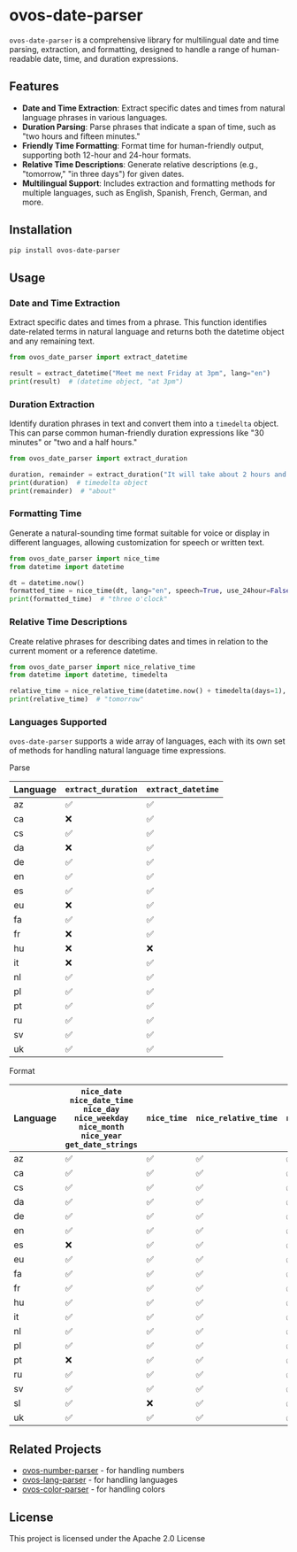 # ovos-date-parser

`ovos-date-parser` is a comprehensive library for multilingual date and time parsing, extraction, and formatting,
designed to handle a range of human-readable date, time, and duration expressions.

## Features

- **Date and Time Extraction**: Extract specific dates and times from natural language phrases in various languages.
- **Duration Parsing**: Parse phrases that indicate a span of time, such as "two hours and fifteen minutes."
- **Friendly Time Formatting**: Format time for human-friendly output, supporting both 12-hour and 24-hour formats.
- **Relative Time Descriptions**: Generate relative descriptions (e.g., "tomorrow," "in three days") for given dates.
- **Multilingual Support**: Includes extraction and formatting methods for multiple languages, such as English, Spanish,
  French, German, and more.

## Installation

```bash
pip install ovos-date-parser
```

## Usage

### Date and Time Extraction

Extract specific dates and times from a phrase. This function identifies date-related terms in natural language and
returns both the datetime object and any remaining text.

```python
from ovos_date_parser import extract_datetime

result = extract_datetime("Meet me next Friday at 3pm", lang="en")
print(result)  # (datetime object, "at 3pm")
```

### Duration Extraction

Identify duration phrases in text and convert them into a `timedelta` object. This can parse common human-friendly
duration expressions like "30 minutes" or "two and a half hours."

```python
from ovos_date_parser import extract_duration

duration, remainder = extract_duration("It will take about 2 hours and 30 minutes", lang="en")
print(duration)  # timedelta object
print(remainder)  # "about"
```

### Formatting Time

Generate a natural-sounding time format suitable for voice or display in different languages, allowing customization for
speech or written text.

```python
from ovos_date_parser import nice_time
from datetime import datetime

dt = datetime.now()
formatted_time = nice_time(dt, lang="en", speech=True, use_24hour=False)
print(formatted_time)  # "three o'clock"
```

### Relative Time Descriptions

Create relative phrases for describing dates and times in relation to the current moment or a reference datetime.

```python
from ovos_date_parser import nice_relative_time
from datetime import datetime, timedelta

relative_time = nice_relative_time(datetime.now() + timedelta(days=1), datetime.now(), lang="en")
print(relative_time)  # "tomorrow"
```

### Languages Supported

`ovos-date-parser` supports a wide array of languages, each with its own set of methods for handling natural language
time expressions.

Parse

| Language | `extract_duration` | `extract_datetime` |
|----------|--------------------|--------------------|
| az       | ✅                  | ✅                  |
| ca       | ❌                  | ✅                  |
| cs       | ✅                  | ✅                  |
| da       | ❌                  | ✅                  |
| de       | ✅                  | ✅                  |
| en       | ✅                  | ✅                  |
| es       | ✅                  | ✅                  |
| eu       | ❌                  | ✅                  |
| fa       | ✅                  | ✅                  |
| fr       | ❌                  | ✅                  |
| hu       | ❌                  | ❌                  |
| it       | ❌                  | ✅                  |
| nl       | ✅                  | ✅                  |
| pl       | ✅                  | ✅                  |
| pt       | ✅                  | ✅                  |
| ru       | ✅                  | ✅                  |
| sv       | ✅                  | ✅                  |
| uk       | ✅                  | ✅                  |

Format

| Language | `nice_date`<br>`nice_date_time`<br>`nice_day` <br>`nice_weekday` <br>`nice_month` <br>`nice_year` <br>`get_date_strings` | `nice_time` | `nice_relative_time` | `nice_duration` |
|----------|--------------------------------------------------------------------------------------------------------------------------|-------------|----------------------|-----------------|
| az       | ✅                                                                                                                        | ✅           | ✅                    | ✅               | 
| ca       | ✅                                                                                                                        | ✅           | ✅                    | ✅               | 
| cs       | ✅                                                                                                                        | ✅           | ✅                    | ✅               | 
| da       | ✅                                                                                                                        | ✅           | ✅                    | ✅               | 
| de       | ✅                                                                                                                        | ✅           | ✅                    | ✅               | 
| en       | ✅                                                                                                                        | ✅           | ✅                    | ✅               | 
| es       | ❌                                                                                                                        | ✅           | ✅                    | ✅               | 
| eu       | ✅                                                                                                                        | ✅           | ✅                    | ✅               | 
| fa       | ✅                                                                                                                        | ✅           | ✅                    | ✅               | 
| fr       | ✅                                                                                                                        | ✅           | ✅                    | ✅               | 
| hu       | ✅                                                                                                                        | ✅           | ✅                    | ✅               | 
| it       | ✅                                                                                                                        | ✅           | ✅                    | ✅               | 
| nl       | ✅                                                                                                                        | ✅           | ✅                    | ✅               | 
| pl       | ✅                                                                                                                        | ✅           | ✅                    | ✅               | 
| pt       | ❌                                                                                                                        | ✅           | ✅                    | ✅               | 
| ru       | ✅                                                                                                                        | ✅           | ✅                    | ✅               | 
| sv       | ✅                                                                                                                        | ✅           | ✅                    | ✅               |
| sl       | ✅                                                                                                                        | ❌           | ✅                    | ✅               |
| uk       | ✅                                                                                                                        | ✅           | ✅                    | ✅               | 

## Related Projects

- [ovos-number-parser](https://github.com/OpenVoiceOS/ovos-number-parser) - for handling numbers
- [ovos-lang-parser](https://github.com/OVOSHatchery/ovos-lang-parser) - for handling languages
- [ovos-color-parser](https://github.com/OVOSHatchery/ovos-color-parser) - for handling colors

## License

This project is licensed under the Apache 2.0 License